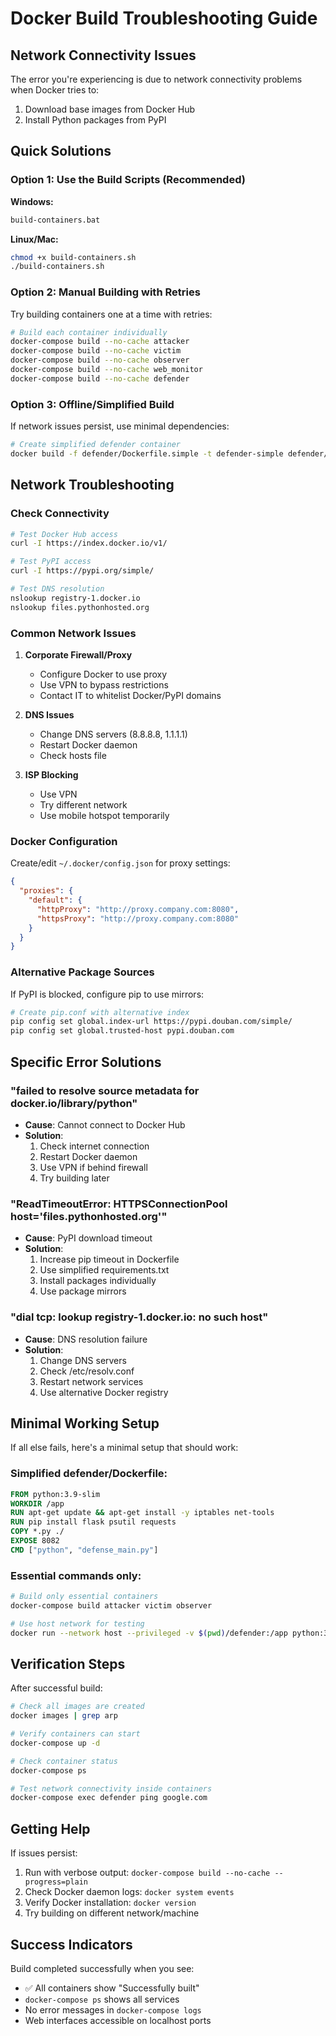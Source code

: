 # Docker Build Troubleshooting Guide

## Network Connectivity Issues

The error you're experiencing is due to network connectivity problems when Docker tries to:
1. Download base images from Docker Hub
2. Install Python packages from PyPI

## Quick Solutions

### Option 1: Use the Build Scripts (Recommended)

**Windows:**
```cmd
build-containers.bat
```

**Linux/Mac:**
```bash
chmod +x build-containers.sh
./build-containers.sh
```

### Option 2: Manual Building with Retries

Try building containers one at a time with retries:

```bash
# Build each container individually
docker-compose build --no-cache attacker
docker-compose build --no-cache victim  
docker-compose build --no-cache observer
docker-compose build --no-cache web_monitor
docker-compose build --no-cache defender
```

### Option 3: Offline/Simplified Build

If network issues persist, use minimal dependencies:

```bash
# Create simplified defender container
docker build -f defender/Dockerfile.simple -t defender-simple defender/
```

## Network Troubleshooting

### Check Connectivity
```bash
# Test Docker Hub access
curl -I https://index.docker.io/v1/

# Test PyPI access  
curl -I https://pypi.org/simple/

# Test DNS resolution
nslookup registry-1.docker.io
nslookup files.pythonhosted.org
```

### Common Network Issues

1. **Corporate Firewall/Proxy**
   - Configure Docker to use proxy
   - Use VPN to bypass restrictions
   - Contact IT to whitelist Docker/PyPI domains

2. **DNS Issues**
   - Change DNS servers (8.8.8.8, 1.1.1.1)
   - Restart Docker daemon
   - Check hosts file

3. **ISP Blocking**
   - Use VPN
   - Try different network
   - Use mobile hotspot temporarily

### Docker Configuration

Create/edit `~/.docker/config.json` for proxy settings:
```json
{
  "proxies": {
    "default": {
      "httpProxy": "http://proxy.company.com:8080",
      "httpsProxy": "http://proxy.company.com:8080"
    }
  }
}
```

### Alternative Package Sources

If PyPI is blocked, configure pip to use mirrors:
```bash
# Create pip.conf with alternative index
pip config set global.index-url https://pypi.douban.com/simple/
pip config set global.trusted-host pypi.douban.com
```

## Specific Error Solutions

### "failed to resolve source metadata for docker.io/library/python"
- **Cause**: Cannot connect to Docker Hub
- **Solution**: 
  1. Check internet connection
  2. Restart Docker daemon
  3. Use VPN if behind firewall
  4. Try building later

### "ReadTimeoutError: HTTPSConnectionPool host='files.pythonhosted.org'"
- **Cause**: PyPI download timeout
- **Solution**:
  1. Increase pip timeout in Dockerfile
  2. Use simplified requirements.txt
  3. Install packages individually
  4. Use package mirrors

### "dial tcp: lookup registry-1.docker.io: no such host"
- **Cause**: DNS resolution failure
- **Solution**:
  1. Change DNS servers
  2. Check /etc/resolv.conf
  3. Restart network services
  4. Use alternative Docker registry

## Minimal Working Setup

If all else fails, here's a minimal setup that should work:

### Simplified defender/Dockerfile:
```dockerfile
FROM python:3.9-slim
WORKDIR /app
RUN apt-get update && apt-get install -y iptables net-tools
RUN pip install flask psutil requests
COPY *.py ./
EXPOSE 8082
CMD ["python", "defense_main.py"]
```

### Essential commands only:
```bash
# Build only essential containers
docker-compose build attacker victim observer

# Use host network for testing
docker run --network host --privileged -v $(pwd)/defender:/app python:3.9-slim python /app/defense_main.py
```

## Verification Steps

After successful build:
```bash
# Check all images are created
docker images | grep arp

# Verify containers can start
docker-compose up -d

# Check container status
docker-compose ps

# Test network connectivity inside containers
docker-compose exec defender ping google.com
```

## Getting Help

If issues persist:
1. Run with verbose output: `docker-compose build --no-cache --progress=plain`
2. Check Docker daemon logs: `docker system events`
3. Verify Docker installation: `docker version`
4. Try building on different network/machine

## Success Indicators

Build completed successfully when you see:
- ✅ All containers show "Successfully built"
- `docker-compose ps` shows all services
- No error messages in `docker-compose logs`
- Web interfaces accessible on localhost ports
